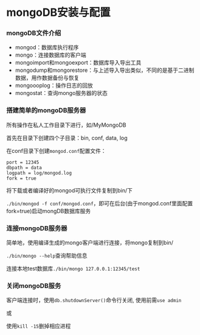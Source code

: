 mongoDB安装与配置
===

### mongoDB文件介绍

- mongod：数据库执行程序
- mongo：连接数据库的客户端
- mongoimport和mongoexport：数据库导入导出工具
- mongodump和mongorestore：与上述导入导出类似，不同的是基于二进制数据，用作数据备份与恢复
- mongoooplog：操作日志的回放
- mongostat：查询mongo服务器的状态

### 搭建简单的mongoDB服务器

所有操作在私人工作目录下进行，如/MyMongoDB

首先在目录下创建四个子目录：bin, conf, data, log

在conf目录下创建`mongod.conf`配置文件：

```
port = 12345
dbpath = data
logpath = log/mongod.log
fork = true
```

将下载或者编译好的mongod可执行文件复制到bin/下

`./bin/mongod -f conf/mongod.conf`，即可在后台(由于mongod.conf里面配置fork=true)启动mongDB数据库服务

### 连接mongoDB服务器

简单地，使用编译生成的mongo客户端进行连接，将mongo复制到bin/

`./bin/mongo --help`查询帮助信息

连接本地test数据库`./bin/mongo 127.0.0.1:12345/test`

### 关闭mongoDB服务

客户端连接时，使用`db.shutdownServer()`命令行关闭, 使用前需`use admin`

或

使用`kill -15`删掉相应进程
